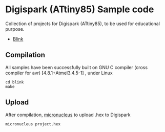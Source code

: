 Digispark (ATtiny85) Sample code
====================================

Collection of projects for Digispark (ATtiny85), to be used for educational purpose.

- [Blink](https://github.com/nabilbendafi/Digispark/tree/master/blink)

Compilation
-----------

All samples have been successfully built on GNU C compiler (cross compiler for avr) [4.8.1+Atmel3.4.5-1] , under Linux

```shell
cd blink
make
```

Upload
------

After compilation, [micronucleus](https://github.com/Bluebie/micronucleus) to upload .hex to Digispark

```micronucleus project.hex```
